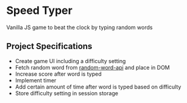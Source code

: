 # Speed Typer

Vanilla JS game to beat the clock by typing random words

## Project Specifications

- Create game UI including a difficulty setting
- Fetch random word from [random-word-api](https://github.com/RazorSh4rk/random-word-api) and place in DOM
- Increase score after word is typed
- Implement timer
- Add certain amount of time after word is typed based on difficulty
- Store difficulty setting in session storage
